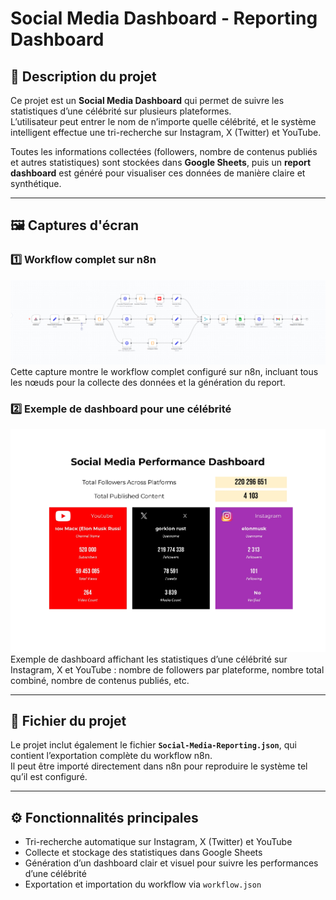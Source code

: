 # Social Media Dashboard - Reporting Dashboard

## 📌 Description du projet

Ce projet est un **Social Media Dashboard** qui permet de suivre les statistiques d’une célébrité sur plusieurs plateformes.  
L’utilisateur peut entrer le nom de n’importe quelle célébrité, et le système intelligent effectue une tri-recherche sur Instagram, X (Twitter) et YouTube.  

Toutes les informations collectées (followers, nombre de contenus publiés et autres statistiques) sont stockées dans **Google Sheets**, puis un **report dashboard** est généré pour visualiser ces données de manière claire et synthétique.

---

## 🖼️ Captures d'écran

### 1️⃣ Workflow complet sur n8n
![Workflow complet](Social-Media-Workflow.png)  
Cette capture montre le workflow complet configuré sur n8n, incluant tous les nœuds pour la collecte des données et la génération du report.

### 2️⃣ Exemple de dashboard pour une célébrité
![Dashboard exemple](Dashboard.png)  
Exemple de dashboard affichant les statistiques d’une célébrité sur Instagram, X et YouTube : nombre de followers par plateforme, nombre total combiné, nombre de contenus publiés, etc.

---

## 📄 Fichier du projet

Le projet inclut également le fichier **`Social-Media-Reporting.json`**, qui contient l’exportation complète du workflow n8n.  
Il peut être importé directement dans n8n pour reproduire le système tel qu’il est configuré.

---

## ⚙️ Fonctionnalités principales

- Tri-recherche automatique sur Instagram, X (Twitter) et YouTube  
- Collecte et stockage des statistiques dans Google Sheets  
- Génération d’un dashboard clair et visuel pour suivre les performances d’une célébrité  
- Exportation et importation du workflow via `workflow.json`  
